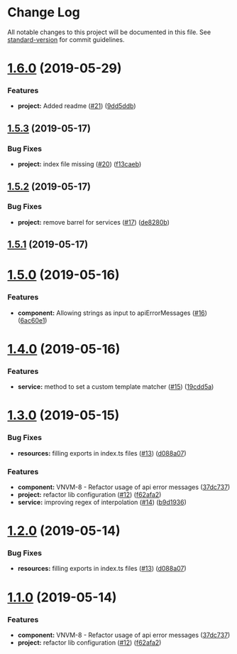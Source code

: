 # Change Log

All notable changes to this project will be documented in this file. See [standard-version](https://github.com/conventional-changelog/standard-version) for commit guidelines.

# [1.6.0](https://github.com/valueadd-poland/ng-validation-messages/compare/v1.5.3...v1.6.0) (2019-05-29)


### Features

* **project:** Added readme ([#21](https://github.com/valueadd-poland/ng-validation-messages/issues/21)) ([9dd5ddb](https://github.com/valueadd-poland/ng-validation-messages/commit/9dd5ddb))



## [1.5.3](https://github.com/valueadd-poland/ng-validation-messages/compare/v1.5.2...v1.5.3) (2019-05-17)


### Bug Fixes

* **project:** index file missing ([#20](https://github.com/valueadd-poland/ng-validation-messages/issues/20)) ([f13caeb](https://github.com/valueadd-poland/ng-validation-messages/commit/f13caeb))



## [1.5.2](https://github.com/valueadd-poland/ng-validation-messages/compare/v1.5.1...v1.5.2) (2019-05-17)


### Bug Fixes

* **project:** remove barrel for services ([#17](https://github.com/valueadd-poland/ng-validation-messages/issues/17)) ([de8280b](https://github.com/valueadd-poland/ng-validation-messages/commit/de8280b))



## [1.5.1](https://github.com/valueadd-poland/ng-validation-messages/compare/v1.5.0...v1.5.1) (2019-05-17)



# [1.5.0](https://github.com/valueadd-poland/ng-validation-messages/compare/v1.4.0...v1.5.0) (2019-05-16)


### Features

* **component:** Allowing strings as input to apiErrorMessages ([#16](https://github.com/valueadd-poland/ng-validation-messages/issues/16)) ([6ac60e1](https://github.com/valueadd-poland/ng-validation-messages/commit/6ac60e1))



# [1.4.0](https://github.com/valueadd-poland/ng-validation-messages/compare/v1.3.0...v1.4.0) (2019-05-16)


### Features

* **service:** method to set a custom template matcher ([#15](https://github.com/valueadd-poland/ng-validation-messages/issues/15)) ([19cdd5a](https://github.com/valueadd-poland/ng-validation-messages/commit/19cdd5a))



# [1.3.0](https://github.com/valueadd-poland/ng-validation-messages/compare/v0.1.1...v1.3.0) (2019-05-15)


### Bug Fixes

* **resources:** filling exports in index.ts files ([#13](https://github.com/valueadd-poland/ng-validation-messages/issues/13)) ([d088a07](https://github.com/valueadd-poland/ng-validation-messages/commit/d088a07))


### Features

* **component:** VNVM-8 - Refactor usage of api error messages ([37dc737](https://github.com/valueadd-poland/ng-validation-messages/commit/37dc737))
* **project:** refactor lib configuration ([#12](https://github.com/valueadd-poland/ng-validation-messages/issues/12)) ([f62afa2](https://github.com/valueadd-poland/ng-validation-messages/commit/f62afa2))
* **service:** improving regex of interpolation ([#14](https://github.com/valueadd-poland/ng-validation-messages/issues/14)) ([b9d1936](https://github.com/valueadd-poland/ng-validation-messages/commit/b9d1936))



# [1.2.0](https://github.com/valueadd-poland/ng-validation-messages/compare/v0.1.1...v1.2.0) (2019-05-14)


### Bug Fixes

* **resources:** filling exports in index.ts files ([#13](https://github.com/valueadd-poland/ng-validation-messages/issues/13)) ([d088a07](https://github.com/valueadd-poland/ng-validation-messages/commit/d088a07))


# [1.1.0](https://github.com/valueadd-poland/ng-validation-messages/compare/v0.1.1...v1.1.0) (2019-05-14)


### Features

* **component:** VNVM-8 - Refactor usage of api error messages ([37dc737](https://github.com/valueadd-poland/ng-validation-messages/commit/37dc737))
* **project:** refactor lib configuration ([#12](https://github.com/valueadd-poland/ng-validation-messages/issues/12)) ([f62afa2](https://github.com/valueadd-poland/ng-validation-messages/commit/f62afa2))
